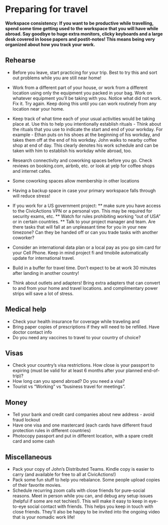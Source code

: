 # Preparing for travel

__Workspace consistency: If you want to be productive while travelling, spend some time getting used to the workspace that you will have while abroad.  Say goodbye to huge extra monitors, clicky keyboards and a large desk covered in loose papers and postit-notes! This means being very organized about how you track your work.__

## Rehearse
* Before you leave, start practicing for your trip. Best to try this and sort out problems while you are still near home! 
* Work from a different part of your house, or work from a different location using only the equipment you packed in your bag. Work on whatever equipment you’ll be taking with you. Notice what did not work. Fix it. Try again. Keep doing this until you can work routinely from any location near your home.

* Keep track of what time each of your usual activities would be taking place at. Use this to help you intentionally establish rituals - Think about the rituals that you use to indicate the start and end of your workday. For example - Ethan puts on his shoes at the beginning of his workday, and takes them off at the end of his workday.  John walks to nearby coffee shop at end of day. This clearly denotes his work schedule and can be taken with him to establish his workday while abroad, too.
* Research connectivity and coworking spaces before you go.  Check reviews on booking.com, airbnb, etc. or look at yelp for coffee shops and internet cafes.  
* Some coworking spaces allow membership in other locations
* Having a backup space in case your primary workspace falls through will reduce stress! 
* If you work for a US government project:
** make sure you have access to the CivicActions VPN or a personal vpn.  This may be required for security exams, etc.
** Watch for rules prohibiting working “out of USA” or in certain countries.
** Talk to your project manager and team.  Are there tasks that will fall at an unpleasant time for you in your new timezone?  Can they be handed off or can you trade tasks with another coworker?  
* Consider an international data plan or a local pay as you go sim card for your Cell Phone.  Keep in mind project fi and tmobile automatically update for international travel.
* Build in a buffer for travel time.  Don’t expect to be at work 30 minutes after landing in another country! 
* Think about outlets and adapters!  Bring extra adapters that can convert to and from your home and travel locations.  and complimentary power strips will save a lot of stress.  

## Medical help
* Check your health insurance for coverage while traveling and 
* Bring paper copies of prescriptions if they will need to be refilled.  Have doctor contact info
* Do you need any vaccines to travel to your country of choice?

## Visas
* Check your country’s visa restrictions.  How close is your passport to expiring (must be valid for at least 6 months after your planned end-of-trip)?  
* How long can you spend abroad?  Do you need a visa?
* Tourist vs “Working” vs “business travel for meetings”.  

## Money
* Tell your bank and credit card companies about new address - avoid fraud lockout
* Have one visa and one mastercard (each cards have different fraud protection rules in different countries)
* Photocopy passport and put in different location, with a spare credit card and some cash

## Miscellaneous
* Pack your copy of John’s Distributed Teams. Kindle copy is easier to carry (and available for free to all at CivicActions!)
* Pack some fun stuff to help you rebalance. Some people upload copies of their favorite movies. 
* Schedule recurring zoom calls with close friends for pure-social reasons. Meet in person while you can, and debug any setup issues (helpful if some are not techies!). This will make it easy to keep in eye-to-eye social contact with friends. This helps you keep in touch with close friends. They'll also be happy to be invited into the ongoing video that is your nomadic work life!
